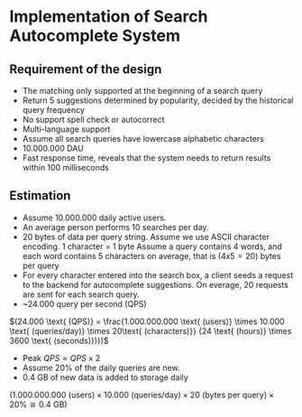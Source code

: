 # Implementation of Search Autocomplete System

## Requirement of the design

- The matching only supported at the beginning of a search query
- Return 5 suggestions determined by popularity, decided by the historical query frequency
- No support spell check or autocorrect
- Multi-language support
- Assume all search queries have lowercase alphabetic characters
- 10.000.000 DAU
- Fast response time, reveals that the system needs to return results within 100 milliseconds

## Estimation

- Assume 10.000.000 daily active users.
- An average person performs 10 searches per day.
- 20 bytes of data per query string. 
Assume we use ASCII character encoding. 1 character = 1 byte
Assume a query contains 4 words, and each word contains 5 characters on average, that is $(4x5=20)$ bytes per query
- For every character entered into the search box, a client seeds a request to the backend for autocomplete suggestions.
On everage, 20 requests are sent for each search query.
- ~24.000 query per second (QPS) 

$(24.000 \text{ (QPS)} = \frac{1.000.000.000 \text{ (users)} \times 10.000 \text{ (queries/day)} \times 20\text{ (characters)}} {24 \text{ (hours)} \times 3600 \text{ (seconds)})})$

- Peak $QPS = QPS \times 2$
- Assume 20% of the daily queries are new.
- 0.4 GB of new data is added to storage daily

$(1.000.000.000 \text{ (users)} \times 10.000 \text{ (queries/day)} \times 20\text{ (bytes per query)} \times 20\% \cong 0.4 \text{ GB})$